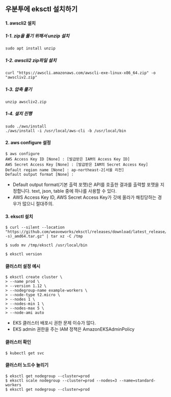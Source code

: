 ## 우분투에 eksctl 설치하기

#### 1. awscli2 설치

##### 1-1. zip을 풀기 위해서 unzip 설치
```
sudo apt install unzip
```

##### 1-2. awscli2 zip파일 설치
```
curl "https://awscli.amazonaws.com/awscli-exe-linux-x86_64.zip" -o "awscliv2.zip"
```

##### 1-3. 압축 풀기
```
unzip awscliv2.zip
```

##### 1-4. 설치 진행
```
sudo ./aws/install
./aws/install -i /usr/local/aws-cli -b /usr/local/bin
```

#### 2. aws configure 설정
```
$ aws configure
AWS Access Key ID [None] : [발급받은 IAM의 Access Key ID]
AWS Secret Access Key [None] : [발급받은 IAM의 Secret Access Key]
Default region name [None] : ap-northeast-2[서울 리전]
Default output format [None] : 
```

- Default output format(기본 출력 포맷)은 API를 호출한 결과를 출력할 포맷을 지정합니다. text, json, table 중에 하나를 사용할 수 있다.
- AWS Access Key ID, AWS Secret Access Key가 깃에 올라가 해킹당하는 경우가 많으니 절대주의.

#### 3. eksctl 설치
```
$ curl --silent --location "https://github.com/weaveworks/eksctl/releases/download/latest_release/eksctl_$(uname -s)_amd64.tar.gz" | tar xz -C /tmp
```
```
$ sudo mv /tmp/eksctl /usr/local/bin
```
```
$ eksctl version
```

#### 클러스터 설정 예시
```
$ eksctl create cluster \
> --name prod \
> --version 1.12 \
> --nodegroup-name example-workers \
> --node-type t2.micro \
> --nodes 1 \
> --nodes-min 1 \
> --nodes-max 5 \
> --node-ami auto
```

- EKS 클러스터 배포시 권한 문제 이슈가 많다. 
- EKS admin 권한을 주는 IAM 정책은 AmazonEKSAdminPolicy

#### 클러스터 확인
```
$ kubectl get svc
```

#### 클러스터 노드수 늘리기
```
$ eksctl get nodegroup --cluster=prod
$ eksctl scale nodegroup --cluster=prod --nodes=3 --name=standard-workers
$ eksctl get nodegroup --cluster=prod
```


